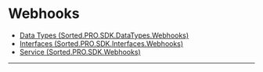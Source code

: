 # Webhooks
* [Data Types (Sorted.PRO.SDK.DataTypes.Webhooks)](/pro-sdk/reference/ref-webhooks/Sorted.PRO.SDK.DataTypes.Webhooks.html)
* [Interfaces (Sorted.PRO.SDK.Interfaces.Webhooks)](/pro-sdk/reference/ref-webhooks/Sorted.PRO.SDK.Interfaces.Webhooks.html)
* [Service (Sorted.PRO.SDK.Webhooks)](/pro-sdk/reference/ref-webhooks/Sorted.PRO.SDK.Webhooks.html)

---

